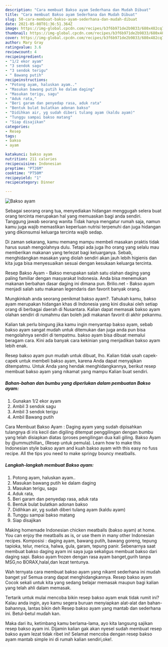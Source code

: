 ```yaml
---
description: "Cara membuat Bakso ayam Sederhana dan Mudah Dibuat"
title: "Cara membuat Bakso ayam Sederhana dan Mudah Dibuat"
slug: 50-cara-membuat-bakso-ayam-sederhana-dan-mudah-dibuat
date: 2021-05-08T01:36:51.364Z
image: https://img-global.cpcdn.com/recipes/b3f6b971de2b9833/680x482cq70/bakso-ayam-foto-resep-utama.jpg
thumbnail: https://img-global.cpcdn.com/recipes/b3f6b971de2b9833/680x482cq70/bakso-ayam-foto-resep-utama.jpg
cover: https://img-global.cpcdn.com/recipes/b3f6b971de2b9833/680x482cq70/bakso-ayam-foto-resep-utama.jpg
author: Mary Gray
ratingvalue: 3.6
reviewcount: 4
recipeingredient:
- "1/2 ekor ayam"
- "3 sendok sagu"
- "3 sendok terigu"
- " Bawang putih"
recipeinstructions:
- "Potong ayam, haluskan ayam.."
- "Masukan bawang putih ke dalam daging"
- "Masukan terigu, sagu"
- "Aduk rata,"
- "Beri garam dan penyedap rasa, aduk rata"
- "Bentuk bulat bulatkan adonan bakso"
- "Didihkan air, yg sudah diberi tulang ayam (kaldu ayam)"
- "Tunggu sampai bakso matang"
- "Siap disajikan"
categories:
- Resep
tags:
- bakso
- ayam

katakunci: bakso ayam 
nutrition: 211 calories
recipecuisine: Indonesian
preptime: "PT26M"
cooktime: "PT50M"
recipeyield: "1"
recipecategory: Dinner

---
```



![Bakso ayam](https://img-global.cpcdn.com/recipes/b3f6b971de2b9833/680x482cq70/bakso-ayam-foto-resep-utama.jpg)

Sebagai seorang orang tua, menyediakan hidangan menggugah selera buat orang tercinta merupakan hal yang memuaskan bagi anda sendiri. Tanggung jawab seorang  wanita Tidak hanya mengatur rumah saja, namun kamu juga wajib memastikan keperluan nutrisi terpenuhi dan juga hidangan yang dikonsumsi keluarga tercinta wajib sedap.

Di zaman  sekarang, kamu memang mampu membeli masakan praktis tidak harus susah mengolahnya dulu. Tetapi ada juga lho orang yang selalu mau memberikan makanan yang terlezat bagi keluarganya. Sebab, menghidangkan masakan yang diolah sendiri akan jauh lebih higienis dan kita juga bisa menyesuaikan sesuai dengan kesukaan keluarga tercinta. 

Resep Bakso Ayam - Bakso merupakan salah satu olahan daging yang paling familiar dengan masyarakat Indonesia. Anda bisa menemukan makanan berbahan dasar daging ini dimana pun. Brilio.net - Bakso ayam menjadi salah satu makanan legendaris dan favorit banyak orang.

Mungkinkah anda seorang penikmat bakso ayam?. Tahukah kamu, bakso ayam merupakan hidangan khas di Indonesia yang kini disukai oleh setiap orang di berbagai daerah di Nusantara. Kalian dapat memasak bakso ayam olahan sendiri di rumahmu dan boleh jadi makanan favorit di akhir pekanmu.

Kalian tak perlu bingung jika kamu ingin menyantap bakso ayam, sebab bakso ayam sangat mudah untuk ditemukan dan juga anda pun bisa mengolahnya sendiri di tempatmu. bakso ayam bisa dibuat memalui beragam cara. Kini ada banyak cara kekinian yang menjadikan bakso ayam lebih enak.

Resep bakso ayam pun mudah untuk dibuat, lho. Kalian tidak usah capek-capek untuk membeli bakso ayam, karena Anda dapat menyajikan ditempatmu. Untuk Anda yang hendak menghidangkannya, berikut resep membuat bakso ayam yang nikamat yang mampu Kalian buat sendiri.

<!--inarticleads1-->

##### Bahan-bahan dan bumbu yang diperlukan dalam pembuatan Bakso ayam:

1. Gunakan 1/2 ekor ayam
1. Ambil 3 sendok sagu
1. Ambil 3 sendok terigu
1. Ambil  Bawang putih


Cara Membuat Bakso Ayam : Daging ayam yang sudah dipisahkan tulangnya di iris kecil dan digiling ditempat penggilingan dengan bumbu yang telah disiapkan diatas (proses pengilingan dua kali giling. Bakso Ayam by @ummuzhillan_ (Resep untuk pemula). Learn how to make this Indonesian style bakso ayam and kuah bakso ayam with this easy no fuss recipe. All the tips you need to make springy bouncy meatballs. 

<!--inarticleads2-->

##### Langkah-langkah membuat Bakso ayam:

1. Potong ayam, haluskan ayam..
1. Masukan bawang putih ke dalam daging
1. Masukan terigu, sagu
1. Aduk rata,
1. Beri garam dan penyedap rasa, aduk rata
1. Bentuk bulat bulatkan adonan bakso
1. Didihkan air, yg sudah diberi tulang ayam (kaldu ayam)
1. Tunggu sampai bakso matang
1. Siap disajikan


Making homemade Indonesian chicken meatballs (bakso ayam) at home. You can enjoy the meatballs as is, or use them in many other Indonesian recipes. Komposisi : daging ayam, bawang putih, bawang goreng, tepung tapioka, telur, merica, halwa, gula, garam, tepung panir. Sebenarnya saat membuat bakso daging ayam ini saya juga sekaligus membuat bakso dari daging sapi. Bakso ayam frozen dengan rasa ayam banget,gurih tanpa MSG,no BORAX,halal,dan lezat tentunya. 

Wah ternyata cara membuat bakso ayam yang nikamt sederhana ini mudah banget ya! Semua orang dapat menghidangkannya. Resep bakso ayam Cocok sekali untuk kita yang sedang belajar memasak maupun bagi kalian yang telah ahli dalam memasak.

Tertarik untuk mulai mencoba bikin resep bakso ayam enak tidak rumit ini? Kalau anda ingin, ayo kamu segera buruan menyiapkan alat-alat dan bahan-bahannya, lantas bikin deh Resep bakso ayam yang mantab dan sederhana ini. Betul-betul mudah kan. 

Maka dari itu, ketimbang kamu berlama-lama, ayo kita langsung sajikan resep bakso ayam ini. Dijamin kalian gak akan nyesel sudah membuat resep bakso ayam lezat tidak ribet ini! Selamat mencoba dengan resep bakso ayam mantab simple ini di rumah kalian sendiri,oke!.

